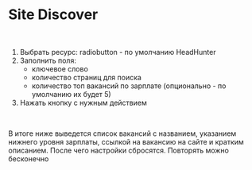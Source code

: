 <h1>Site Discover</h1>
<br>
<ol>
<li>Выбрать ресурс: radiobutton - по умолчанию HeadHunter</li>
<li>Заполнить поля: 
<ul>
<li>ключевое слово</li>
<li>количество страниц для поиска</li>
<li>количество топ вакансий по зарплате (опционально - по умолчанию их будет 5)</li>
</ul>
</li>
<li>Нажать кнопку с нужным действием</li>
</ol>
<br>
<p>
В итоге ниже выведется список вакансий с названием, 
указанием нижнего уровня зарплаты, 
ссылкой на вакансию на сайте 
и кратким описанием. После чего настройки сбросятся. 
Повторять можно бесконечно
</p>